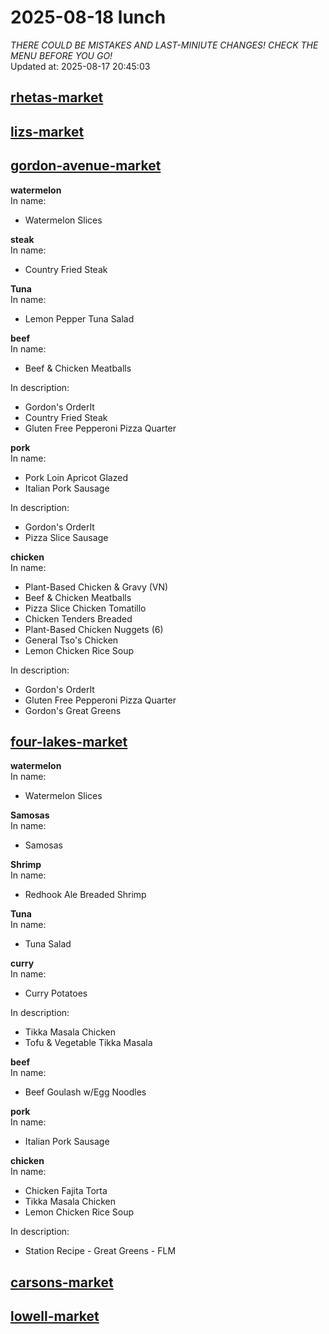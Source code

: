 # 2025-08-18 lunch  
*THERE COULD BE MISTAKES AND LAST-MINIUTE CHANGES! CHECK THE MENU BEFORE YOU GO!*  
Updated at: 2025-08-17 20:45:03  
## [rhetas-market](https://wisc-housingdining.nutrislice.com/menu/rhetas-market/lunch/2025-08-18)  
## [lizs-market](https://wisc-housingdining.nutrislice.com/menu/lizs-market/lunch/2025-08-18)  
## [gordon-avenue-market](https://wisc-housingdining.nutrislice.com/menu/gordon-avenue-market/lunch/2025-08-18)  
**watermelon**  
In name:   
 - Watermelon Slices  
  
**steak**  
In name:   
 - Country Fried Steak  
  
**Tuna**  
In name:   
 - Lemon Pepper Tuna Salad  
  
**beef**  
In name:   
 - Beef & Chicken Meatballs  
  
In description:   
 - Gordon's OrderIt  
 - Country Fried Steak  
 - Gluten Free Pepperoni Pizza Quarter  
  
**pork**  
In name:   
 - Pork Loin Apricot Glazed  
 - Italian Pork Sausage  
  
In description:   
 - Gordon's OrderIt  
 - Pizza Slice Sausage  
  
**chicken**  
In name:   
 - Plant-Based Chicken & Gravy (VN)  
 - Beef & Chicken Meatballs  
 - Pizza Slice Chicken Tomatillo  
 - Chicken Tenders Breaded  
 - Plant-Based Chicken Nuggets (6)  
 - General Tso's Chicken  
 - Lemon Chicken Rice Soup  
  
In description:   
 - Gordon's OrderIt  
 - Gluten Free Pepperoni Pizza Quarter  
 - Gordon's Great Greens  
  
## [four-lakes-market](https://wisc-housingdining.nutrislice.com/menu/four-lakes-market/lunch/2025-08-18)  
**watermelon**  
In name:   
 - Watermelon Slices  
  
**Samosas**  
In name:   
 - Samosas  
  
**Shrimp**  
In name:   
 - Redhook Ale Breaded Shrimp  
  
**Tuna**  
In name:   
 - Tuna Salad  
  
**curry**  
In name:   
 - Curry Potatoes  
  
In description:   
 - Tikka Masala Chicken  
 - Tofu & Vegetable Tikka Masala  
  
**beef**  
In name:   
 - Beef Goulash w/Egg Noodles  
  
**pork**  
In name:   
 - Italian Pork Sausage  
  
**chicken**  
In name:   
 - Chicken Fajita Torta  
 - Tikka Masala Chicken  
 - Lemon Chicken Rice Soup  
  
In description:   
 - Station Recipe - Great Greens - FLM  
  
## [carsons-market](https://wisc-housingdining.nutrislice.com/menu/carsons-market/lunch/2025-08-18)  
## [lowell-market](https://wisc-housingdining.nutrislice.com/menu/lowell-market/lunch/2025-08-18)  
  

